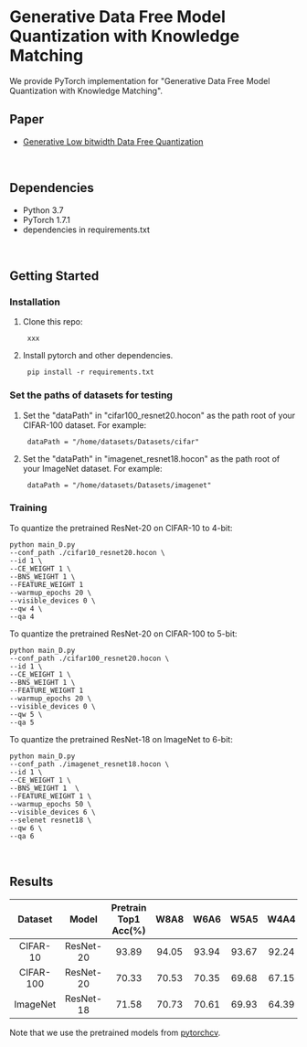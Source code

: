 # Generative Data Free Model Quantization with Knowledge Matching

We provide PyTorch implementation for "Generative Data Free Model Quantization with Knowledge Matching".  

## Paper
* [Generative Low bitwidth Data Free Quantization](https://arxiv.org/abs/2003.03603) 


<br/>

## Dependencies

* Python 3.7
* PyTorch 1.7.1
* dependencies in requirements.txt

<br/>

## Getting Started

### Installation

1. Clone this repo:

        xxx

2. Install pytorch and other dependencies.

        pip install -r requirements.txt

### Set the paths of datasets for testing
1. Set the "dataPath" in "cifar100_resnet20.hocon" as the path root of your CIFAR-100 dataset. For example:

        dataPath = "/home/datasets/Datasets/cifar"

2. Set the "dataPath" in "imagenet_resnet18.hocon" as the path root of your ImageNet dataset. For example:

        dataPath = "/home/datasets/Datasets/imagenet"

### Training

To quantize the pretrained ResNet-20 on CIFAR-10 to 4-bit:

    python main_D.py 
    --conf_path ./cifar10_resnet20.hocon \
    --id 1 \
    --CE_WEIGHT 1 \
    --BNS_WEIGHT 1 \ 
    --FEATURE_WEIGHT 1  
    --warmup_epochs 20 \ 
    --visible_devices 0 \
    --qw 4 \
    --qa 4

To quantize the pretrained ResNet-20 on CIFAR-100 to 5-bit:

    python main_D.py 
    --conf_path ./cifar100_resnet20.hocon \
    --id 1 \
    --CE_WEIGHT 1 \
    --BNS_WEIGHT 1 \ 
    --FEATURE_WEIGHT 1  
    --warmup_epochs 20 \ 
    --visible_devices 0 \
    --qw 5 \
    --qa 5

To quantize the pretrained ResNet-18 on ImageNet to 6-bit:

    python main_D.py 
    --conf_path ./imagenet_resnet18.hocon \
    --id 1 \
    --CE_WEIGHT 1 \
    --BNS_WEIGHT 1  \
    --FEATURE_WEIGHT 1 \
    --warmup_epochs 50 \
    --visible_devices 6 \
    --selenet resnet18 \
    --qw 6 \
    --qa 6


<br/>

## Results

|  Dataset | Model | Pretrain Top1 Acc(%) | W8A8| W6A6| W5A5| W4A4|
   | :-: | :-: | :-: | :-: | :-: | :-: | :-: |
  | CIFAR-10 | ResNet-20| 93.89|94.05| 93.94 |93.67 |92.24|
  | CIFAR-100 | ResNet-20| 70.33 | 70.53| 70.35 |69.68 |67.15|
  | ImageNet | ResNet-18 | 71.58 |70.73 |70.61 |69.93| 64.39|

Note that we use the pretrained models from [pytorchcv](https://www.cnpython.com/pypi/pytorchcv).

<br/>

<!-- ## Citation
If this work is useful for your research, please cite our [paper](https://arxiv.org/abs/2003.03603):

    @InProceedings{xu2020generative,
    title = {Generative Low-bitwidth Data Free Quantization},
    author = {Shoukai, Xu and Haokun, Li and Bohan, Zhuang and Jing, Liu and Jiezhang, Cao and Chuangrun, Liang and Mingkui, Tan},
    booktitle = {The European Conference on Computer Vision},
    year = {2020}
    }

<br/>

## Acknowledgments
This work was partially supported by the Key-Area Research and Development Program of Guangdong Province 2018B010107001, Program for Guangdong Introducing Innovative and Entrepreneurial Teams 2017ZT07X183, Fundamental Research Funds for the Central Universities D2191240. -->